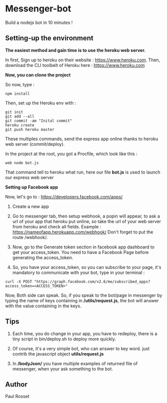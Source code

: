 # Messenger-bot

Build a nodejs bot in 10 minutes !

## Setting-up the environment

__The easiest method and gain time is to use the heroku web server.__
 
In first, Sign up to heroku on their website : https://www.heroku.com.
Then, download the CLI toolbelt of Heroku here : https://www.heroku.com

__Now, you can clone the project__

So now, type : 

```
npm install
```

Then, set up the Heroku env with : 

```
git init
git add --all
git commit -am "Inital commit"
heroku create
git push heroku master
```
These multiples commands, send the express app online thanks to heroku web server (commit/deploy).

In the project at the root, you got a Procfile, which look like this :

```
web node bot.js
```
That command tell to heroku what run, here our file __bot.js__ is used to launch our express web server

__Setting up Facebook app__

Now, let's go to : https://developers.facebook.com/apps/

1. Create a new app

2. Go to messenger tab, then setup webhook, a popin will appear, to ask a url of your app that heroku put online, so take the url of your web server from heroku and check all fields.
 Example : https://nameofapp.herokuapp.com/webhook/
 Don't forget to put the route /webhook/.
 
3. Now, go to the Generate token section in facebook app dashboard to get your access_token. You need to have a Facebook Page before generating the access_token.
  
4. So, you have your access_token, so you can subscribe to your page, it's mandatory to communicate with your bot, type in your terminal :

```
curl -X POST "https://graph.facebook.com/v2.6/me/subscribed_apps?access_token=<ACCESS_TOKEN>"
```

Now, Both side can speak.
So, if you speak to the bot/page in messenger by typing the name of keys containing in __/utils/request.js__, the bot will answer with the value containing in the keys.

 ## Tips
 
 1. Each time, you do change in your app, you have to redeploy, there is a tiny script in bin/deploy.sh to deploy more quickly.
 
 2. Of course, it's a very simple bot, who can answer to key word.
 just contrib the javascript object __utils/request.js__
 
 3. In __/bodyJson/__ you have multiple examples of returned file of messenger, when your ask something to the bot.
 
 
## Author

Paul Rosset